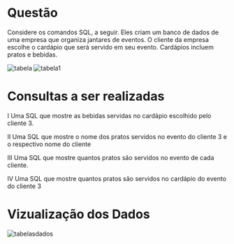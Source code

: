 <h1> Questão </h1>
<p> Considere os comandos SQL, a seguir. Eles criam um banco de dados de 
uma empresa que organiza jantares de eventos. O cliente da empresa
escolhe o cardápio que será servido em seu evento. Cardápios incluem
pratos e bebidas.</p>

<img src="https://github.com/wellingtonzeroone/mysql_questao_concurso/assets/165533130/cbf357ea-70e4-42a6-a102-cc7d10ea197a" alt="tabela" style="heigth:400px;">
<img src="https://github.com/wellingtonzeroone/mysql_questao_concurso/assets/165533130/6fc597e8-2715-4b47-a567-3ef8f1e93872" alt="tabela1" style="heigth:300px;">

<h1>Consultas a ser realizadas</h1>
<p>I Uma SQL que mostre as bebidas servidas no cardápio escolhido pelo cliente 3. </p>
<p>II Uma SQL que mostre o nome dos pratos servidos no evento do cliente 3 e o respectivo nome do cliente</p>
<p>III Uma SQL que mostre quantos pratos são servidos no evento de cada cliente.</p>
<p>IV Uma SQL que mostre quantos pratos são servidos no cardápio do evento do cliente 3</p>

<h1>Vizualização dos Dados</h1>

![tabelasdados](https://github.com/wellingtonzeroone/mysql_questao_concurso/assets/165533130/de5ba8ce-2613-42d6-a574-858ecc9dad09)
